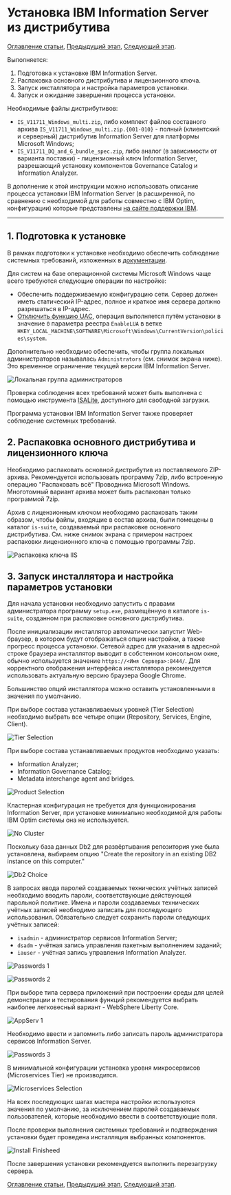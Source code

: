# Установка IBM Information Server из дистрибутива

[Оглавление статьи](OptimInstallSingleHost),
[Предыдущий этап](OptimIisInstall),
[Следующий этап](OptimIisUpdate).

Выполняется:
1. Подготовка к установке IBM Information Server.
1. Распаковка основного дистрибутива и лицензионного ключа.
1. Запуск инсталлятора и настройка параметров установки.
1. Запуск и ожидание завершения процесса установки.

Необходимые файлы дистрибутивов:
* `IS_V11711_Windows_multi.zip`, либо комплект файлов составного архива
  `IS_V11711_Windows_multi.zip.{001-010}` - полный (клиентский и серверный)
  дистрибутив Information Server для платформы Microsoft Windows;
* `IS_V11711_DQ_and_G_bundle_spec.zip`, либо аналог (в зависимости от
  варианта поставки) - лицензионный ключ Information Server,
  разрешающий установку компонентов Governance Catalog и
  Information Analyzer.

В дополнение к этой инструкции можно использовать описание процесса
установки IBM Information Server (в расширенной, по сравнению с
необходимой для работы совместно с IBM Optim, конфигурации) которые
представлены [на сайте поддержки
IBM](https://www.ibm.com/support/pages/instructions-suite-install-ibm-infosphere-information-server-11710-or-11711-without-microservices-tier).

---

## 1. Подготовка к установке

В рамках подготовки к установке необходимо обеспечить соблюдение
системных требований, изложенных в
[документации](https://www.ibm.com/docs/en/iis/11.7?topic=checklists-basic-installation-checklist>).

Для систем на базе операционной системы Microsoft Windows чаще всего
требуются следующие операции по настройке:
* Обеспечить поддерживаемую конфигурацию сети. Сервер должен иметь
  статический IP-адрес, полное и краткое имя сервера должно
  разрешаться в IP-адрес.
* [Отключить функцию
  UAC](https://www.ibm.com/support/pages/information-server-disabling-uac-windows-server-2012),
  операция выполняется путём установки в значение `0` параметра
  реестра `EnableLUA` в ветке
  `HKEY_LOCAL_MACHINE\SOFTWARE\Microsoft\Windows\CurrentVersion\policies\system`.

Дополнительно необходимо обеспечить, чтобы группа локальных
администраторов называлась `Administrators` (см. снимок экрана
ниже). Это временное ограничение текущей версии IBM Information
Server.

![Локальная группа администраторов](images/iis-install-02.png)

Проверка соблюдения всех требований может быть выполнена с помощью
инструмента [ISALite](https://www.ibm.com/support/pages/node/576889),
доступного для свободной загрузки.

Программа установки IBM Information Server также проверяет соблюдение
системных требований.


## 2. Распаковка основного дистрибутива и лицензионного ключа

Необходимо распаковать основной дистрибутив из поставляемого ZIP-архива.
Рекомендуется использовать программу 7zip, либо встроенную операцию
"Распаковать всё" Проводника Microsoft Windows. Многотомный вариант
архива может быть распакован только программой 7zip.

Архив с лицензионным ключом необходимо распаковать таким образом,
чтобы файлы, входящие в состав архива, были помещены в каталог
`is-suite`, создаваемый при распаковке основного дистрибутива.
См. ниже снимок экрана с примером настроек распаковки лицензионного
ключа с помощью программы 7zip.

![Распаковка ключа IIS](images/iis-install-01.png)


## 3. Запуск инсталлятора и настройка параметров установки

Для начала установки необходимо запустить с правами администратора
программу `setup.exe`, размещённую в каталоге `is-suite`, созданном
при распаковке основного дистрибутива.

После инициализации инсталлятор автоматически запустит Web-браузер, в
котором будут отображаться опции настройки, а также прогресс процесса
установки. Сетевой адрес для указания в адресной строке браузера
инсталлятор выводит в собстенном консольном окне, обычно используется
значение `https://<Имя Сервера>:8444/`. Для корректного отображения
интерфейса инсталлятора рекомендуется использовать актуальную версию
браузера Google Chrome.

Большинство опций инсталлятора можно оставить установленными в
значения по умолчанию.

При выборе состава устанавливаемых уровней (Tier Selection) необходимо
выбрать все четыре опции (Repository, Services, Engine, Client).

![Tier Selection](images/iis-install-05.png)

При выборе состава устанавливаемых продуктов необходимо указать:
* Information Analyzer;
* Information Governance Catalog;
* Metadata interchange agent and bridges.

![Product Selection](images/iis-install-06.png)

Кластерная конфигурация не требуется для функционирования
Information Server, при установке минимально необходимой
для работы IBM Optim системы она не используется.

![No Cluster](images/iis-install-08.png)

Поскольку база данных Db2 для развёртывания репозитория уже была
установлена, выбираем опцию "Create the repository in an existing DB2
instance on this computer."

![Db2 Choice](images/iis-install-09.png)

В запросах ввода паролей создаваемых технических учётных записей
необходимо вводить пароли, соответствующие действующей парольной
политике. Имена и пароли создаваемых технических учётных записей
необходимо записать для последующего использования. Обязательно
следует сохранить пароли следующих учётных записей:
* `isadmin` - администратор сервисов Information Server;
* `dsadm` - учётная запись управления пакетным выполнением заданий;
* `iauser` - учётная запись управления Information Analyzer.

![Passwords 1](images/iis-install-10.png)

![Passwords 2](images/iis-install-11.png)

При выборе типа сервера приложений при построении среды для целей
демонстрации и тестирования функций рекомендуется выбрать наиболее
легковесный вариант - WebSphere Liberty Core.

![AppServ 1](images/iis-install-12.png)

Необходимо ввести и запомнить либо записать пароль администратора
сервисов Information Server.

![Passwords 3](images/iis-install-14.png)

В минимальной конфигурации установка уровня микросервисов
(Microservices Tier) не производится.

![Microservices Selection](images/iis-install-15.png)

На всех последующих шагах мастера настройки используются значения
по умолчанию, за исключением паролей создаваемых пользователей,
которые необходимо ввести в соответствующие поля.

После проверки выполнения системных требований и подтверждения
установки будет проведена инсталляция выбранных компонентов.

![Install Finisheed](images/iis-install-29.png)

После завершения установки рекомендуется выполнить перезагрузку
сервера.

[Оглавление статьи](OptimInstallSingleHost),
[Предыдущий этап](OptimIisInstall),
[Следующий этап](OptimIisUpdate).
